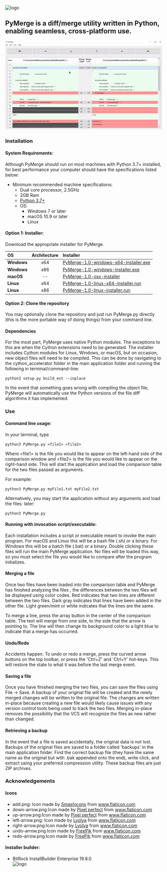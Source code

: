 ![logo](icons/InstallerSplash.png "PyMerge Splash")
## PyMerge is a diff/merge utility written in Python, enabling seamless, cross-platform use.
![diff-demo](https://github.com/jmtoniolo/PyMerge/blob/master/docs/demo.gif) 
### Installation
#### System Requirements:
Although PyMerge should run on most machines with Python 3.7+ installed, for best performance your computer should have
the specifications listed below:

* Minimum recommended machine specifications:
    * Dual core processor, 2.5GHz
    * 2GB Ram
    * [Python 3.7+](https://www.python.org/downloads/)
    * OS:
        * Windows 7 or later
        * macOS 10.9 or later
        * Linux
#### Option 1: Installer:
Download the appropriate installer for PyMerge.

| OS            | Architecture | Installer     |
| :---          |    :----:    |          :--- |
| **Windows**   | x64          | [PyMerge-1.0-windows-x64-installer.exe](./installation)   |
| **Windows**   | x86          | [PyMerge-1.0-windows-installer.exe](./installation)       |
| **macOS**     | --           | [PyMerge-1.0-osx-installer](./installation)               |
| **Linux**     | x64          | [PyMerge-1.0-linux-x64-installer.run](./installation)     |
| **Linux**     | x86          | [PyMerge-1.0-linux-installer.run](./installation)         |

#### Option 2: Clone the repository
You may optionally clone the repository and just run PyMerge.py directly (this is the more 
portable way of doing things) from your command line. 

#### Dependencies
For the most part, PyMerge uses native Python modules. The exceptions to this are when the
Cython extensions need to be generated. The installer includes Cython modules for Linux, Windows, or macOS, 
but on occasion, new object files will need to be compiled. This can be done by navigating
to the cython_accelerator folder in the main application folder and running the following 
in terminal/command-line:
~~~~
python3 setup.py build_ext --inplace
~~~~

In the event that something goes wrong with compiling the object file, PyMerge will automatically
use the Python versions of the file diff algorithms it has implemented.

### Use
#### Command line usage:
In your terminal, type 
~~~~~
python3 PyMerge.py <file1> <file2>
~~~~~
Where \<file1\> is the file you would like to appear on the left-hand side of the comparison window and
\<file2\> is the file you would like to appear on the right-hand side.
This will start the application and load the comparison table for the two files passed as arguments.

For example:
~~~~~
python3 PyMerge.py myFile1.txt myFile2.txt
~~~~~


Alternatively, you may start the application without any arguments and load the files: later:
~~~~~
python3 PyMerge.py
~~~~~

#### Running with invocation script/executable:
Each installation includes a script or executable meant to invoke the main program. For macOS and Linux this 
will be a bash file (.sh) or a binary. For Windows this will be a batch file (.bat) or a binary. Double clicking
these files will run the main PyMerge application. No files will be loaded this way, so you must select the 
file you would like to compare after the program initializes. 

#### Merging a file
Once two files have been loaded into the comparison table and PyMerge has finished analyzing the files
, the differences between the two files will be displayed using color codes. Red indicates that two
lines are different between the two files. Dark gray indicates that lines have been added in the other 
file. Light green/mint or white indicates that the lines are the same. 

To merge a line, press the array button in the center of the comparison table. The text will merge
from one side, to the side that the arrow is pointing to. The line will then change its background
color to a light blue to indicate that a merge has occurred. 

#### Undo/Redo
Accidents happen. To undo or redo a merge, press the curved arrow buttons on the top toolbar,
or press the 'Ctrl+Z' and 'Ctrl+Y' hot-keys. This will restore the state to what it was 
before the last merge event.

#### Saving a file
Once you have finished merging the two files, you can save the files using File -> Save. 
A backup of your original file will be created and the newly merged changes will be 
written to the original file. The changes are written in-place because creating a
new file would likely cause issues with any version control tools being used to track
the two files. Merging in-place removes the possibility that the VCS will recognize the
files as new rather than changed.

#### Retrieving a backup
In the event that a file is saved accidentally, the original data is not lost. Backups of 
the original files are saved to a folder called 'backups' in the main application folder. 
Find the correct backup file (they have the same name as the original but with .bak appended
onto the end), write click, and extract using your preferred compression utility. These
backup files are just ZIP archives.

### Acknowledgements
#### Icons
* add.png: Icon made by [Smashicons](https://www.flaticon.com/authors/smashicons) from www.flaticon.com
* down-arrow.png:Icon made by [Pixel perfect](https://www.flaticon.com/authors/pixel-perfect) from www.flaticon.com
* up-arrow.png:Icon made by [Pixel perfect](https://www.flaticon.com/authors/pixel-perfect) from www.flaticon.com
* left-arrow.png: Icon made by [Lyolya](https://www.flaticon.com/authors/lyolya) from www.flaticon.com
* right-arrow.png:Icon made by [Lyolya](https://www.flaticon.com/authors/lyolya) from www.flaticon.com
* undo-arrow.png:Icon made by [FreePik](https://www.flaticon.com/authors/freepik) from www.flaticon.com
* redo-arrow.png:Icon made by [FreePik](https://www.flaticon.com/authors/freepik) from www.flaticon.com

#### Installer builder:
* BitRock InstallBuilder Enterprise 19.8.0 \
![logo](icons/installersby_tiny.png "Installers by BitRock")

